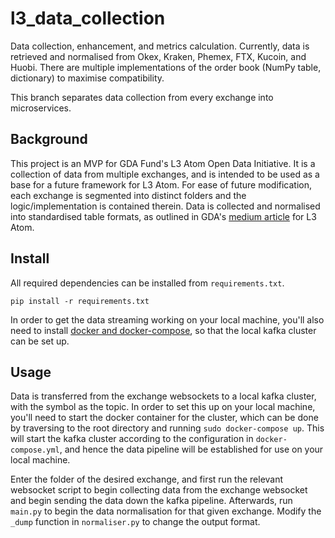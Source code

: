 # l3_data_collection
Data collection, enhancement, and metrics calculation. Currently, data is retrieved and normalised from Okex, Kraken, Phemex, FTX, Kucoin, and Huobi. There are multiple implementations of the order book (NumPy table, dictionary) to maximise compatibility.

This branch separates data collection from every exchange into microservices. 

## Background
This project is an MVP for GDA Fund's L3 Atom Open Data Initiative. It is a collection of data from multiple exchanges, and is intended to be used as a base for a future framework for L3 Atom. For ease of future modification, each exchange is segmented into distinct folders and the logic/implementation is contained therein. Data is collected and normalised into standardised table formats, as outlined in GDA's [medium article](https://gdafund.medium.com/open-crypto-data-initiative-1e096ccbf0e6) for L3 Atom.
## Install

All required dependencies can be installed from `requirements.txt`.
```
pip install -r requirements.txt
```

In order to get the data streaming working on your local machine, you'll also need to install [docker and docker-compose](https://docs.docker.com/desktop/windows/install/), so that the local kafka cluster can be set up.
## Usage
Data is transferred from the exchange websockets to a local kafka cluster, with the symbol as the topic. In order to set this up on your local machine, you'll need to start the docker container for the cluster, which can be done by traversing to the root directory and running `sudo docker-compose up`. This will start the kafka cluster according to the configuration in `docker-compose.yml`, and hence the data pipeline will be established for use on your local machine.

Enter the folder of the desired exchange, and first run the relevant websocket script to begin collecting data from the exchange websocket and begin sending the data down the kafka pipeline. Afterwards, run `main.py` to begin the data normalisation for that given exchange. Modify the `_dump` function in `normaliser.py` to change the output format.